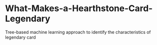 # What-Makes-a-Hearthstone-Card-Legendary
Tree-based machine learning approach to identify the characteristics of legendary card
